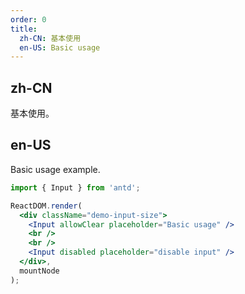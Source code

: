 ```yaml
---
order: 0
title:
  zh-CN: 基本使用
  en-US: Basic usage
---
```


## zh-CN

基本使用。

## en-US

Basic usage example.

```jsx
import { Input } from 'antd';

ReactDOM.render(
  <div className="demo-input-size">
    <Input allowClear placeholder="Basic usage" />
    <br />
    <br />
    <Input disabled placeholder="disable input" />
  </div>,
  mountNode
);
```
